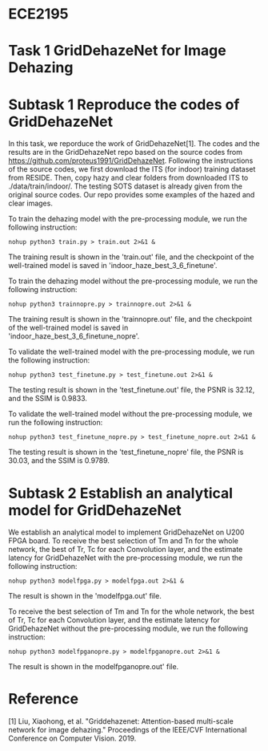 # ECE2195

# Task 1 GridDehazeNet for Image Dehazing

# Subtask 1 Reproduce the codes of GridDehazeNet

  In this task, we reporduce the work of GridDehazeNet[1]. The codes and the results are in the GridDehazeNet repo based on the source codes from https://github.com/proteus1991/GridDehazeNet. Following the instructions of the source codes, we first download the ITS (for indoor) training dataset from RESIDE. Then, copy hazy and clear folders from downloaded ITS to ./data/train/indoor/. The testing SOTS dataset is already given from the original source codes. Our repo provides some examples of the hazed and clear images.
  
 To train the dehazing model with the pre-processing module, we run the following instruction:
 
    nohup python3 train.py > train.out 2>&1 &
  
 The training result is shown in the 'train.out' file, and the checkpoint of the well-trained model is saved in 'indoor_haze_best_3_6_finetune'.
 
 To train the dehazing model without the pre-processing module, we run the following instruction:
 
    nohup python3 trainnopre.py > trainnopre.out 2>&1 &
  
 The training result is shown in the 'trainnopre.out' file, and the checkpoint of the well-trained model is saved in 'indoor_haze_best_3_6_finetune_nopre'.
 
 To validate the well-trained model with the pre-processing module, we run the following instruction:
 
    nohup python3 test_finetune.py > test_finetune.out 2>&1 &
  
 The testing result is shown in the 'test_finetune.out' file, the PSNR is 32.12, and the SSIM is 0.9833.
 
 To validate the well-trained model without the pre-processing module, we run the following instruction:
 
    nohup python3 test_finetune_nopre.py > test_finetune_nopre.out 2>&1 &
  
 The testing result is shown in the 'test_finetune_nopre' file, the PSNR is 30.03, and the SSIM is 0.9789.
 
 # Subtask 2 Establish an analytical model for GridDehazeNet
 
   We establish an analytical model to implement GridDehazeNet on U200 FPGA board. To receive the best selection of Tm and Tn for the whole network, the best of Tr, Tc for each Convolution layer, and the estimate latency for GridDehazeNet with the pre-processing module, we run the following instruction:
   
    nohup python3 modelfpga.py > modelfpga.out 2>&1 &
   
The result is shown in the 'modelfpga.out' file.

To receive the best selection of Tm and Tn for the whole network, the best of Tr, Tc for each Convolution layer, and the estimate latency for GridDehazeNet without the pre-processing module, we run the following instruction:

    nohup python3 modelfpganopre.py > modelfpganopre.out 2>&1 &
   
The result is shown in the modelfpganopre.out' file.
  
  
  
  
  
  
  
  
  
  
  
  
  
  
# Reference
[1] Liu, Xiaohong, et al. "Griddehazenet: Attention-based multi-scale network for image dehazing." Proceedings of the IEEE/CVF International Conference on Computer Vision. 2019.
  
